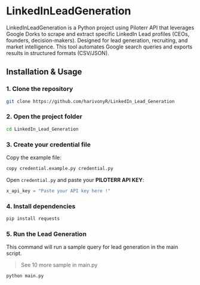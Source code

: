 # LinkedInLeadGeneration
LinkedInLeadGeneration is a Python project using Piloterr API that leverages Google Dorks to scrape and extract specific LinkedIn Lead profiles (CEOs, founders, decision-makers). 
Designed for lead generation, recruiting, and market intelligence.
This tool automates Google search queries and exports results in structured formats (CSV/JSON).


## Installation & Usage

### 1. Clone the repository
```bash
git clone https://github.com/harivonyR/LinkedIn_Lead_Generation
```

### 2. Open the project folder
```bash
cd LinkedIn_Lead_Generation
```

### 3. Create your credential file
Copy the example file:
```bash
copy credential.example.py credential.py
```

Open `credential.py` and paste your **PILOTERR API KEY**:
```python
x_api_key = "Paste your API key here !"
```

### 4. Install dependencies
```bash
pip install requests
```

### 5. Run the Lead Generation
This command will run a sample query for lead generation in the main script.
> See 10 more sample in main.py
```bash
python main.py
```
